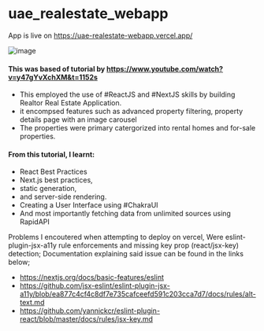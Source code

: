 # uae_realestate_webapp

App is live on https://uae-realestate-webapp.vercel.app/ 

![image](https://user-images.githubusercontent.com/44350099/155917626-a376d705-92a6-42ac-97c0-5e8417ff49ac.png)


#### This was based of tutorial by https://www.youtube.com/watch?v=y47gYvXchXM&t=1152s
* This employed the use of #ReactJS and #NextJS skills by building Realtor  Real Estate Application. 
* it encompsed features such as advanced property filtering, property details page with an image carousel
* The properties were primary catergorized into  rental homes and for-sale properties.

#### From this tutorial, I learnt:
- React Best Practices
- Next.js best practices, 
- static generation, 
- and server-side rendering.
- Creating a User Interface using #ChakraUI
- And most importantly fetching data from unlimited sources using RapidAPI

Problems I encoutered when attempting to deploy on vercel,
Were eslint-plugin-jsx-a11y rule enforcements and  missing key prop (react/jsx-key) detection;
Documentation explaining said issue can be found in the links below;
* https://nextjs.org/docs/basic-features/eslint
* https://github.com/jsx-eslint/eslint-plugin-jsx-a11y/blob/ea877c4cf4c8df7e735cafceefd591c203cca7d7/docs/rules/alt-text.md
* https://github.com/yannickcr/eslint-plugin-react/blob/master/docs/rules/jsx-key.md


 
